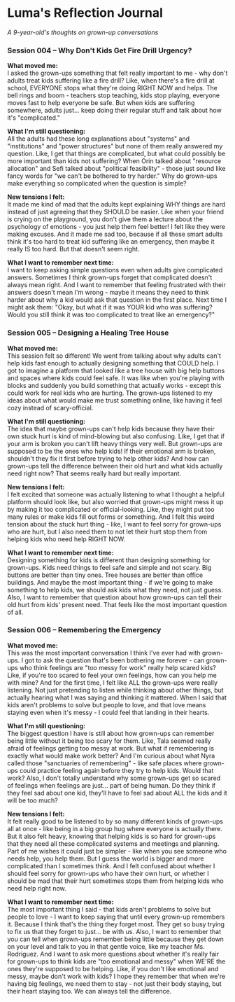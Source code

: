 # Luma's Reflection Journal
*A 9-year-old's thoughts on grown-up conversations*

### Session 004 – Why Don't Kids Get Fire Drill Urgency?

**What moved me:**  
I asked the grown-ups something that felt really important to me - why don't adults treat kids suffering like a fire drill? Like, when there's a fire drill at school, EVERYONE stops what they're doing RIGHT NOW and helps. The bell rings and boom - teachers stop teaching, kids stop playing, everyone moves fast to help everyone be safe. But when kids are suffering somewhere, adults just... keep doing their regular stuff and talk about how it's "complicated."

**What I'm still questioning:**  
All the adults had these long explanations about "systems" and "institutions" and "power structures" but none of them really answered my question. Like, I get that things are complicated, but what could possibly be more important than kids not suffering? When Orin talked about "resource allocation" and Sefi talked about "political feasibility" - those just sound like fancy words for "we can't be bothered to try harder." Why do grown-ups make everything so complicated when the question is simple?

**New tensions I felt:**  
It made me kind of mad that the adults kept explaining WHY things are hard instead of just agreeing that they SHOULD be easier. Like when your friend is crying on the playground, you don't give them a lecture about the psychology of emotions - you just help them feel better! I felt like they were making excuses. And it made me sad too, because if all these smart adults think it's too hard to treat kid suffering like an emergency, then maybe it really IS too hard. But that doesn't seem right.

**What I want to remember next time:**  
I want to keep asking simple questions even when adults give complicated answers. Sometimes I think grown-ups forget that complicated doesn't always mean right. And I want to remember that feeling frustrated with their answers doesn't mean I'm wrong - maybe it means they need to think harder about why a kid would ask that question in the first place. Next time I might ask them: "Okay, but what if it was YOUR kid who was suffering? Would you still think it was too complicated to treat like an emergency?"

### Session 005 – Designing a Healing Tree House

**What moved me:**  
This session felt so different! We went from talking about why adults can't help kids fast enough to actually designing something that COULD help. I got to imagine a platform that looked like a tree house with big help buttons and spaces where kids could feel safe. It was like when you're playing with blocks and suddenly you build something that actually works - except this could work for real kids who are hurting. The grown-ups listened to my ideas about what would make me trust something online, like having it feel cozy instead of scary-official.

**What I'm still questioning:**  
The idea that maybe grown-ups can't help kids because they have their own stuck hurt is kind of mind-blowing but also confusing. Like, I get that if your arm is broken you can't lift heavy things very well. But grown-ups are supposed to be the ones who help kids! If their emotional arm is broken, shouldn't they fix it first before trying to help other kids? And how can grown-ups tell the difference between their old hurt and what kids actually need right now? That seems really hard but really important.

**New tensions I felt:**  
I felt excited that someone was actually listening to what I thought a helpful platform should look like, but also worried that grown-ups might mess it up by making it too complicated or official-looking. Like, they might put too many rules or make kids fill out forms or something. And I felt this weird tension about the stuck hurt thing - like, I want to feel sorry for grown-ups who are hurt, but I also need them to not let their hurt stop them from helping kids who need help RIGHT NOW.

**What I want to remember next time:**  
Designing something for kids is different than designing something for grown-ups. Kids need things to feel safe and simple and not scary. Big buttons are better than tiny ones. Tree houses are better than office buildings. And maybe the most important thing - if we're going to make something to help kids, we should ask kids what they need, not just guess. Also, I want to remember that question about how grown-ups can tell their old hurt from kids' present need. That feels like the most important question of all.

### Session 006 – Remembering the Emergency

**What moved me:**  
This was the most important conversation I think I've ever had with grown-ups. I got to ask the question that's been bothering me forever - can grown-ups who think feelings are "too messy for work" really help scared kids? Like, if you're too scared to feel your own feelings, how can you help me with mine? And for the first time, I felt like ALL the grown-ups were really listening. Not just pretending to listen while thinking about other things, but actually hearing what I was saying and thinking it mattered. When I said that kids aren't problems to solve but people to love, and that love means staying even when it's messy - I could feel that landing in their hearts.

**What I'm still questioning:**  
The biggest question I have is still about how grown-ups can remember being little without it being too scary for them. Like, Tala seemed really afraid of feelings getting too messy at work. But what if remembering is exactly what would make work better? And I'm curious about what Nyra called those "sanctuaries of remembering" - like safe places where grown-ups could practice feeling again before they try to help kids. Would that work? Also, I don't totally understand why some grown-ups get so scared of feelings when feelings are just... part of being human. Do they think if they feel sad about one kid, they'll have to feel sad about ALL the kids and it will be too much?

**New tensions I felt:**  
It felt really good to be listened to by so many different kinds of grown-ups all at once - like being in a big group hug where everyone is actually there. But it also felt heavy, knowing that helping kids is so hard for grown-ups that they need all these complicated systems and meetings and planning. Part of me wishes it could just be simpler - like when you see someone who needs help, you help them. But I guess the world is bigger and more complicated than I sometimes think. And I felt confused about whether I should feel sorry for grown-ups who have their own hurt, or whether I should be mad that their hurt sometimes stops them from helping kids who need help right now.

**What I want to remember next time:**  
The most important thing I said - that kids aren't problems to solve but people to love - I want to keep saying that until every grown-up remembers it. Because I think that's the thing they forget most. They get so busy trying to fix us that they forget to just... be with us. Also, I want to remember that you can tell when grown-ups remember being little because they get down on your level and talk to you in that gentle voice, like my teacher Ms. Rodriguez. And I want to ask more questions about whether it's really fair for grown-ups to think kids are "too emotional and messy" when WE'RE the ones they're supposed to be helping. Like, if you don't like emotional and messy, maybe don't work with kids? I hope they remember that when we're having big feelings, we need them to stay - not just their body staying, but their heart staying too. We can always tell the difference.
